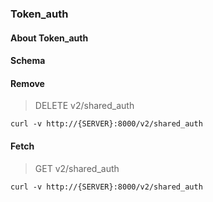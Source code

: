 ### Token_auth

#### About Token_auth

#### Schema



#### Remove

> DELETE v2/shared_auth

```curl
curl -v http://{SERVER}:8000/v2/shared_auth
```

#### Fetch

> GET v2/shared_auth

```curl
curl -v http://{SERVER}:8000/v2/shared_auth
```

